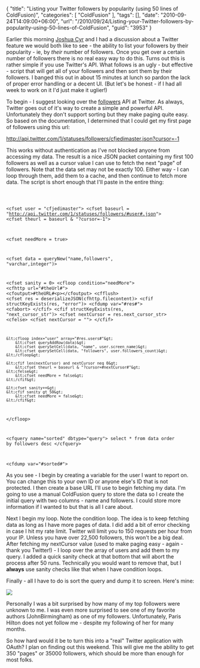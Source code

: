 {
	"title": "Listing your Twitter followers by popularity (using 50 lines of ColdFusion)",
	"categories": [
		"ColdFusion"
	],
	"tags": [],
	"date": "2010-09-24T14:09:00+06:00",
	"url": "/2010/09/24/Listing-your-Twitter-followers-by-popularity-using-50-lines-of-ColdFusion",
	"guid": "3953"
}

Earlier this morning <a href="http://www.joshuacyr.com/">Joshua Cyr</a> and I had a discussion about a Twitter feature we would both like to see - the ability to list your followers by their popularity - ie, by <i>their</i> number of followers. Once you get over a certain number of followers there is no real easy way to do this. Turns out this is rather simple if you use Twitter's API. What follows is an ugly - but effective - script that will get all of your followers and then sort them by their followers. I banged this out in about 15 minutes at lunch so pardon the lack of proper error handling or a decent UI. (But let's be honest - if I had all week to work on it I'd just make it uglier!)
<!--more-->
<p>

To begin - I suggest looking over the <a href="http://apiwiki.twitter.com/Twitter-REST-API-Method:-statuses%C2%A0followers">followers</a> API at Twitter. As always, Twitter goes out of it's way to create a simple and powerful API. Unfortunately they don't support sorting but they make paging quite easy. So based on the documentation, I determined that I could get my first page of followers using this url:

<p>

<a href="http://api.twitter.com/1/statuses/followers/cfjedimaster.json?cursor=-1">http://api.twitter.com/1/statuses/followers/cfjedimaster.json?cursor=-1</a>

<p>

This works without authentication as I've not blocked anyone from accessing my data. The result is a nice JSON packet containing my first 100 followers as well as a cursor value I can use to fetch the next "page" of followers. Note that the data set may not be exactly 100. Either way - I can loop through them, add them to a cache, and then continue to fetch more data. The script is short enough that I'll paste in the entire thing:

<p>

<code>

&lt;cfset user = "cfjedimaster"&gt;
&lt;cfset baseurl = "http://api.twitter.com/1/statuses/followers/#user#.json"&gt; 
&lt;cfset theurl = baseurl & "?cursor=-1"&gt;

&lt;cfset needMore = true&gt;

&lt;cfset data = queryNew("name,followers", "varchar,integer")&gt;

&lt;cfset sanity = 0&gt;
&lt;cfloop condition="needMore"&gt;
	&lt;cfhttp url="#theUrl#"&gt;
	&lt;cfoutput&gt;#theURL#&lt;p&gt;&lt;/cfoutput&gt;
	&lt;cfflush&gt;
	&lt;cfset res = deserializeJSON(cfhttp.filecontent)&gt;
	&lt;cfif structKeyExists(res, "error")&gt;
		&lt;cfdump var="#res#"&gt;
		&lt;cfabort&gt;
	&lt;/cfif&gt;
	&lt;cfif structKeyExists(res, "next_cursor_str")&gt;
		&lt;cfset nextCursor = res.next_cursor_str&gt;
	&lt;cfelse&gt;
		&lt;cfset nextCursor = ""&gt;
	&lt;/cfif&gt;
	
	&lt;cfloop index="user" array="#res.users#"&gt;
		&lt;cfset queryAddRow(data)&gt;
		&lt;cfset querySetCell(data, "name", user.screen_name)&gt;
		&lt;cfset querySetCell(data, "followers", user.followers_count)&gt;
	&lt;/cfloop&gt;

	&lt;cfif len(nextCursor) and nextCursor neq 0&gt;
		&lt;cfset theurl = baseurl & "?cursor=#nextCursor#"&gt;
	&lt;cfelse&gt;
		&lt;cfset needMore = false&gt;
	&lt;/cfif&gt;
	
	&lt;cfset sanity++&gt;
	&lt;cfif sanity gt 50&gt;
		&lt;cfset needMore = false&gt;
	&lt;/cfif&gt;	
&lt;/cfloop&gt;

&lt;cfquery name="sorted" dbtype="query"&gt;
select *
from data
order by followers desc
&lt;/cfquery&gt;

&lt;cfdump var="#sorted#"&gt;
</code>

<p>

As you see - I begin by creating a variable for the user I want to report on. You can change this to your own ID or anyone else's ID that is not protected. I then create a base URL I'll use to begin fetching my data. I'm going to use a manual ColdFusion query to store the data so I create the initial query with two columns - name and followers. I could store more information if I wanted to but that is all I care about.

<p>

Next I begin my loop. Note the condition loop. The idea is to keep fetching data as long as I have more pages of data. I did add  a bit of error checking in case I hit my rate limit. Twitter will limit you to 150 requests per hour from your IP. Unless you have over 22,500 followers, this won't be a big deal. After fetching my nextCursor value (used to make paging easy - again - thank you Twitter!) - I loop over the array of users and add them to my query. I added a quick sanity check at that bottom that will abort the process after 50 runs. Technically you would want to remove that, but I <b>always</b> use sanity checks like that when I have condition loops. 

<p>

Finally - all I have to do is sort the query and dump it to screen. Here's mine:

<p>

<img src="https://static.raymondcamden.com/images/screen7.png" />

<p>

Personally I was a bit surprised by how many of my top followers were unknown to me. I was even more surprised to see one of my favorite authors (JohnBirmingham) as one of my followers. Unfortunately, Paris Hilton does not yet follow me - despite my following of her for many months.

<p>

So how hard would it be to turn this into a "real" Twitter application with OAuth? I plan on finding out this weekend. This will give me the ability to get 350 "pages" or 35000 followers, which should be more than enough for most folks.